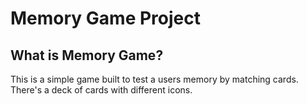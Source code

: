 # Memory Game Project

## What is Memory Game?

This is a simple game built to test a users memory by matching cards. There's a deck of cards with different icons.
